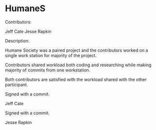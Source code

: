 # HumaneS

Contributors:

Jeff Cate 
Jesse Rapkin

Description:

Humane Society was a paired project and the contributors worked on a single work station for majority of the project. 

Contributors shared workload both coding and researching while making majority of commits from one workstation.

Both contributors are satisfied with the workload shared with the other participant.

Signed with a commit.

Jeff Cate

Signed with a commit.

Jesse Rapkin
